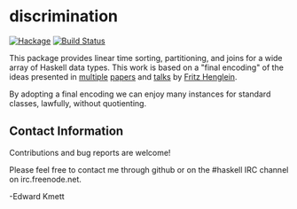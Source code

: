discrimination
==============

[![Hackage](https://img.shields.io/hackage/v/discrimination.svg)](https://hackage.haskell.org/package/discrimination) [![Build Status](https://secure.travis-ci.org/ekmett/discrimination.png?branch=master)](http://travis-ci.org/ekmett/discrimination)

This package provides linear time sorting, partitioning, and joins for a wide array of Haskell data types. This work is based on a
"final encoding" of the ideas presented in [multiple](http://hjemmesider.diku.dk/~henglein/papers/henglein2011a.pdf) [papers](http://hjemmesider.diku.dk/~henglein/papers/henglein2011c.pdf) and [talks](https://www.youtube.com/watch?v=sz9ZlZIRDAg) by [Fritz Henglein](http://hjemmesider.diku.dk/~henglein).

By adopting a final encoding we can enjoy many instances for standard classes, lawfully, without quotienting.

Contact Information
-------------------

Contributions and bug reports are welcome!

Please feel free to contact me through github or on the #haskell IRC channel on irc.freenode.net.

-Edward Kmett
